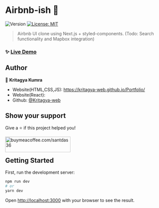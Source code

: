 # Airbnb-ish 👋

<p>
  <img alt="Version" src="https://img.shields.io/badge/version-0.1.0-blue.svg?cacheSeconds=2592000" />
  <a href="#" target="_blank">
    <img alt="License: MIT" src="https://img.shields.io/badge/License-MIT-yellow.svg" />
  </a>
</p>

> Airbnb UI clone using Next.js + styled-components. (Todo: Search functionality and Mapbox integration)

### ✨ [Live Demo](https://airbnb-ish.vercel.app)

## Author

👤 **Kritagya Kumra**

- Website(HTML,CSS,JS): https://kritagya-web.github.io/Portfolio/
- Website(React): 
- Github: [@Kritagya-web](https://github.com/Kritagya-web)

## Show your support

Give a ⭐️ if this project helped you!
<p>
  <img align="left" src="https://cdn.buymeacoffee.com/buttons/v2/default-yellow.png" height="50" width="210" alt="buymeacoffee.com/santdas36" />
</p>
<br /><br />

## Getting Started

First, run the development server:

```bash
npm run dev
# or
yarn dev
```

Open [http://localhost:3000](http://localhost:3000) with your browser to see the result.
